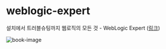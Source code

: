 # weblogic-expert
설치에서 트러블슈팅까지 웹로직의 모든 것 - WebLogic Expert ([링크](http://www.acornpub.co.kr/book/weblogic-expert))

![book-image](http://www.acornpub.co.kr/tb/detail/book/pr/mi/1403003261oMG8tSIT.jpg)
